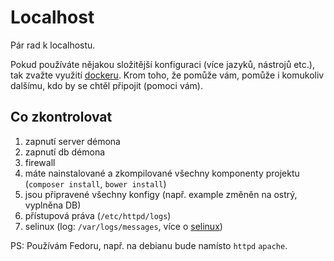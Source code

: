 # Localhost

Pár rad k localhostu. 

Pokud používáte nějakou složitější konfiguraci (více jazyků, nástrojů etc.), tak zvažte využití [dockeru](docker.md). Krom toho, že pomůže vám, pomůže i komukoliv dalšímu, kdo by se chtěl připojit (pomoci vám).

## Co zkontrolovat

1. zapnutí server démona
1. zapnutí db démona
1. firewall
1. máte nainstalované a zkompilované všechny komponenty projektu (`composer install`, `bower install`)
1. jsou připravené všechny konfigy (např. example změněn na ostrý, vyplněna DB)
1. přístupová práva (`/etc/httpd/logs`)
1. selinux (log: `/var/logs/messages`, více o [selinux](permissions/selinux.md))

PS: Používám Fedoru, např. na debianu bude namísto `httpd` `apache`.